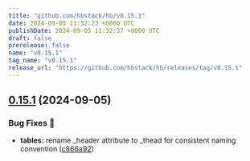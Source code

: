 ```yaml
---
title: "github.com/hbstack/hb/v0.15.1"
date: 2024-09-05 11:32:23 +0000 UTC
publishDate: 2024-09-05 11:32:37 +0000 UTC
draft: false
prerelease: false
name: "v0.15.1"
tag_name: "v0.15.1"
release_url: "https://github.com/hbstack/hb/releases/tag/v0.15.1"
---
```


## [0.15.1](https://github.com/hbstack/hb/compare/v0.15.0...v0.15.1) (2024-09-05)


### Bug Fixes 🐞

* **tables:** rename _header attribute to _thead for consistent naming convention ([c866a92](https://github.com/hbstack/hb/commit/c866a92d127a3fa98c722f7b742a9cc2a018246f))
